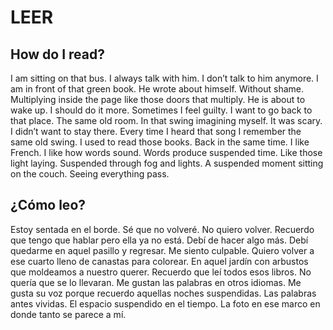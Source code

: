 # LEER

## How do I read?

I am sitting on that bus. I always talk with him. I don’t talk to him anymore. I am in front of that green book. He wrote about himself. Without shame. Multiplying inside the page like those doors that multiply. He is about to wake up. I should do it more. Sometimes I feel guilty. I want to go back to that place. The same old room. In that swing imagining myself. It was scary. I didn’t want to stay there. Every time I heard that song I remember the same old swing. I used to read those books. Back in the same time. I like French. I like how words sound. Words produce suspended time. Like those light laying. Suspended through fog and lights. A suspended moment sitting on the couch. Seeing everything pass. <br/>

## ¿Cómo leo?

Estoy sentada en el borde. Sé que no volveré. No quiero volver. Recuerdo que tengo que hablar pero ella ya no está. Debí de hacer algo más. Debí quedarme en aquel pasillo y regresar. Me siento culpable. Quiero volver a ese cuarto lleno de canastas para colorear. En aquel jardín con arbustos que moldeamos a nuestro querer. Recuerdo que leí todos esos libros. No quería que se lo llevaran. Me gustan las palabras en otros idiomas. Me gusta su voz porque recuerdo aquellas noches suspendidas. Las palabras antes vividas. El espacio suspendido en el tiempo. La foto en ese marco en donde tanto se parece a mí. <br/>

